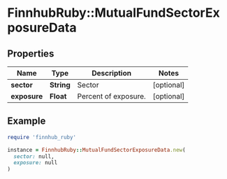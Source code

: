 # FinnhubRuby::MutualFundSectorExposureData

## Properties

| Name | Type | Description | Notes |
| ---- | ---- | ----------- | ----- |
| **sector** | **String** | Sector | [optional] |
| **exposure** | **Float** | Percent of exposure. | [optional] |

## Example

```ruby
require 'finnhub_ruby'

instance = FinnhubRuby::MutualFundSectorExposureData.new(
  sector: null,
  exposure: null
)
```

